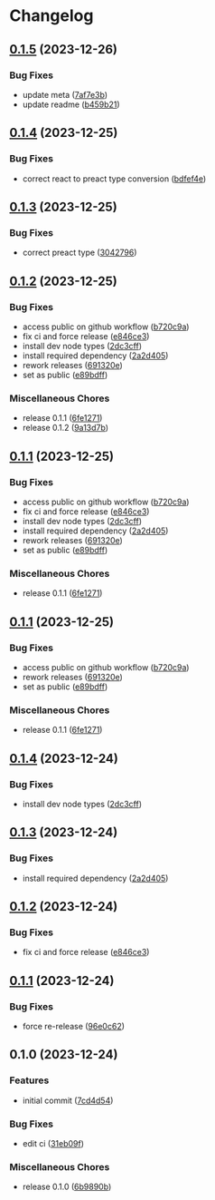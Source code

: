 # Changelog

## [0.1.5](https://github.com/StouderIO/inertia-preact/compare/v0.1.4...v0.1.5) (2023-12-26)


### Bug Fixes

* update meta ([7af7e3b](https://github.com/StouderIO/inertia-preact/commit/7af7e3bd22b13e5705efb6725cc70d65d86ca760))
* update readme ([b459b21](https://github.com/StouderIO/inertia-preact/commit/b459b211eedffb00d530e20880f3ee65e072e632))

## [0.1.4](https://github.com/StouderIO/inertia-preact/compare/v0.1.3...v0.1.4) (2023-12-25)


### Bug Fixes

* correct react to preact type conversion ([bdfef4e](https://github.com/StouderIO/inertia-preact/commit/bdfef4eb8fb779e978e1ed387b731df96bc135ab))

## [0.1.3](https://github.com/StouderIO/inertia-preact/compare/v0.1.2...v0.1.3) (2023-12-25)


### Bug Fixes

* correct preact type ([3042796](https://github.com/StouderIO/inertia-preact/commit/3042796bc63ee5d5c9094258da296de4009bcc1b))

## [0.1.2](https://github.com/StouderIO/inertia-preact/compare/v0.1.1...v0.1.2) (2023-12-25)


### Bug Fixes

* access public on github workflow ([b720c9a](https://github.com/StouderIO/inertia-preact/commit/b720c9a0c1f65b6231ff1d0515de22286152961f))
* fix ci and force release ([e846ce3](https://github.com/StouderIO/inertia-preact/commit/e846ce318285f894ff36f9cd1a553e23affd8fcf))
* install dev node types ([2dc3cff](https://github.com/StouderIO/inertia-preact/commit/2dc3cff6520215ed686981d0374e1cc3d854c7ae))
* install required dependency ([2a2d405](https://github.com/StouderIO/inertia-preact/commit/2a2d405374e4cf9ced6b7eee5fe8cb6e29874842))
* rework releases ([691320e](https://github.com/StouderIO/inertia-preact/commit/691320e855d44be5be741cd36180027916f97cc9))
* set as public ([e89bdff](https://github.com/StouderIO/inertia-preact/commit/e89bdffad3826e9332ec00c6fb431ff5413093f8))


### Miscellaneous Chores

* release 0.1.1 ([6fe1271](https://github.com/StouderIO/inertia-preact/commit/6fe1271d0123f3f4bd9b711ba81bb2e0bfd35b40))
* release 0.1.2 ([9a13d7b](https://github.com/StouderIO/inertia-preact/commit/9a13d7b4e2eb8a9483da02218411f0d9f80b400b))

## [0.1.1](https://github.com/StouderIO/inertia-preact/compare/v0.1.1...v0.1.1) (2023-12-25)


### Bug Fixes

* access public on github workflow ([b720c9a](https://github.com/StouderIO/inertia-preact/commit/b720c9a0c1f65b6231ff1d0515de22286152961f))
* fix ci and force release ([e846ce3](https://github.com/StouderIO/inertia-preact/commit/e846ce318285f894ff36f9cd1a553e23affd8fcf))
* install dev node types ([2dc3cff](https://github.com/StouderIO/inertia-preact/commit/2dc3cff6520215ed686981d0374e1cc3d854c7ae))
* install required dependency ([2a2d405](https://github.com/StouderIO/inertia-preact/commit/2a2d405374e4cf9ced6b7eee5fe8cb6e29874842))
* rework releases ([691320e](https://github.com/StouderIO/inertia-preact/commit/691320e855d44be5be741cd36180027916f97cc9))
* set as public ([e89bdff](https://github.com/StouderIO/inertia-preact/commit/e89bdffad3826e9332ec00c6fb431ff5413093f8))


### Miscellaneous Chores

* release 0.1.1 ([6fe1271](https://github.com/StouderIO/inertia-preact/commit/6fe1271d0123f3f4bd9b711ba81bb2e0bfd35b40))

## [0.1.1](https://github.com/StouderIO/inertia-preact/compare/v0.1.4...v0.1.1) (2023-12-25)


### Bug Fixes

* access public on github workflow ([b720c9a](https://github.com/StouderIO/inertia-preact/commit/b720c9a0c1f65b6231ff1d0515de22286152961f))
* rework releases ([691320e](https://github.com/StouderIO/inertia-preact/commit/691320e855d44be5be741cd36180027916f97cc9))
* set as public ([e89bdff](https://github.com/StouderIO/inertia-preact/commit/e89bdffad3826e9332ec00c6fb431ff5413093f8))


### Miscellaneous Chores

* release 0.1.1 ([6fe1271](https://github.com/StouderIO/inertia-preact/commit/6fe1271d0123f3f4bd9b711ba81bb2e0bfd35b40))

## [0.1.4](https://github.com/StouderIO/inertia-preact/compare/v0.1.3...v0.1.4) (2023-12-24)


### Bug Fixes

* install dev node types ([2dc3cff](https://github.com/StouderIO/inertia-preact/commit/2dc3cff6520215ed686981d0374e1cc3d854c7ae))

## [0.1.3](https://github.com/StouderIO/inertia-preact/compare/v0.1.2...v0.1.3) (2023-12-24)


### Bug Fixes

* install required dependency ([2a2d405](https://github.com/StouderIO/inertia-preact/commit/2a2d405374e4cf9ced6b7eee5fe8cb6e29874842))

## [0.1.2](https://github.com/StouderIO/inertia-preact/compare/v0.1.1...v0.1.2) (2023-12-24)


### Bug Fixes

* fix ci and force release ([e846ce3](https://github.com/StouderIO/inertia-preact/commit/e846ce318285f894ff36f9cd1a553e23affd8fcf))

## [0.1.1](https://github.com/StouderIO/inertia-preact/compare/v0.1.0...v0.1.1) (2023-12-24)


### Bug Fixes

* force re-release ([96e0c62](https://github.com/StouderIO/inertia-preact/commit/96e0c62f98999815c5c3175dd7e636a790305198))

## 0.1.0 (2023-12-24)


### Features

* initial commit ([7cd4d54](https://github.com/StouderIO/inertia-preact/commit/7cd4d54078711c3ca62a5140ae5d35c9913a5232))


### Bug Fixes

* edit ci ([31eb09f](https://github.com/StouderIO/inertia-preact/commit/31eb09f2ff0637c840203e78a147af059c1bbc61))


### Miscellaneous Chores

* release 0.1.0 ([6b9890b](https://github.com/StouderIO/inertia-preact/commit/6b9890b90b4098df701c6f2f1c8adc615914f6e1))
